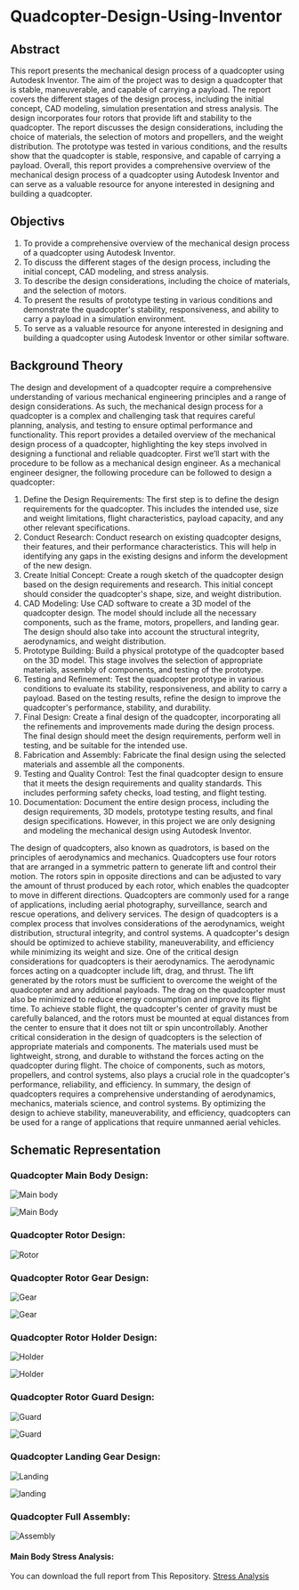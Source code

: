# Quadcopter-Design-Using-Inventor
## Abstract
This report presents the mechanical design process of a quadcopter using Autodesk Inventor. The aim of the project was to design a quadcopter that is stable, maneuverable, and capable of carrying a payload. The report covers the different stages of the design process, including the initial concept, CAD modeling, simulation presentation and stress analysis. The design incorporates four rotors that provide lift and stability to the quadcopter. The report discusses the design considerations, including the choice of materials, the selection of motors and propellers, and the weight distribution. The prototype was tested in various conditions, and the results show that the quadcopter is stable, responsive, and capable of carrying a payload. Overall, this report provides a comprehensive overview of the mechanical design process of a quadcopter using Autodesk Inventor and can serve as a valuable resource for anyone interested in designing and building a quadcopter.

## Objectivs
1.	To provide a comprehensive overview of the mechanical design process of a quadcopter using Autodesk Inventor.
2.	To discuss the different stages of the design process, including the initial concept, CAD modeling, and stress analysis.
3.	To describe the design considerations, including the choice of materials, and the selection of motors.
4.	To present the results of prototype testing in various conditions and demonstrate the quadcopter's stability, responsiveness, and ability to carry a payload in a simulation environment.
5.	To serve as a valuable resource for anyone interested in designing and building a quadcopter using Autodesk Inventor or other similar software.

## Background Theory
The design and development of a quadcopter require a comprehensive understanding of various mechanical engineering principles and a range of design considerations. As such, the mechanical design process for a quadcopter is a complex and challenging task that requires careful planning, analysis, and testing to ensure optimal performance and functionality. This report provides a detailed overview of the mechanical design process of a quadcopter, highlighting the key steps involved in designing a functional and reliable quadcopter. First we’ll start with the procedure to be follow as a mechanical design engineer.
As a mechanical engineer designer, the following procedure can be followed to design a quadcopter:

1. Define the Design Requirements: The first step is to define the design requirements for the quadcopter. This includes the intended use, size and weight limitations, flight characteristics, payload capacity, and any other relevant specifications.
2. Conduct Research: Conduct research on existing quadcopter designs, their features, and their performance characteristics. This will help in identifying any gaps in the existing designs and inform the development of the new design.
3. Create Initial Concept: Create a rough sketch of the quadcopter design based on the design requirements and research. This initial concept should consider the quadcopter's shape, size, and weight distribution.
4. CAD Modeling: Use CAD software to create a 3D model of the quadcopter design. The model should include all the necessary components, such as the frame, motors, propellers, and landing gear. The design should also take into account the structural integrity, aerodynamics, and weight distribution.
5. Prototype Building: Build a physical prototype of the quadcopter based on the 3D model. This stage involves the selection of appropriate materials, assembly of components, and testing of the prototype.
6. Testing and Refinement: Test the quadcopter prototype in various conditions to evaluate its stability, responsiveness, and ability to carry a payload. Based on the testing results, refine the design to improve the quadcopter's performance, stability, and durability.
7. Final Design: Create a final design of the quadcopter, incorporating all the refinements and improvements made during the design process. The final design should meet the design requirements, perform well in testing, and be suitable for the intended use.
8. Fabrication and Assembly: Fabricate the final design using the selected materials and assemble all the components.
9. Testing and Quality Control: Test the final quadcopter design to ensure that it meets the design requirements and quality standards. This includes performing safety checks, load testing, and flight testing.
10. Documentation: Document the entire design process, including the design requirements, 3D models, prototype testing results, and final design specifications. 
However, in this project we are only designing and modeling the mechanical design using Autodesk Inventor.

The design of quadcopters, also known as quadrotors, is based on the principles of aerodynamics and mechanics. Quadcopters use four rotors that are arranged in a symmetric pattern to generate lift and control their motion. The rotors spin in opposite directions and can be adjusted to vary the amount of thrust produced by each rotor, which enables the quadcopter to move in different directions.
Quadcopters are commonly used for a range of applications, including aerial photography, surveillance, search and rescue operations, and delivery services. The design of quadcopters is a complex process that involves considerations of the aerodynamics, weight distribution, structural integrity, and control systems. A quadcopter's design should be optimized to achieve stability, maneuverability, and efficiency while minimizing its weight and size.
One of the critical design considerations for quadcopters is their aerodynamics. The aerodynamic forces acting on a quadcopter include lift, drag, and thrust. The lift generated by the rotors must be sufficient to overcome the weight of the quadcopter and any additional payloads. The drag on the quadcopter must also be minimized to reduce energy consumption and improve its flight time. To achieve stable flight, the quadcopter's center of gravity must be carefully balanced, and the rotors must be mounted at equal distances from the center to ensure that it does not tilt or spin uncontrollably.
Another critical consideration in the design of quadcopters is the selection of appropriate materials and components. The materials used must be lightweight, strong, and durable to withstand the forces acting on the quadcopter during flight. The choice of components, such as motors, propellers, and control systems, also plays a crucial role in the quadcopter's performance, reliability, and efficiency.
In summary, the design of quadcopters requires a comprehensive understanding of aerodynamics, mechanics, materials science, and control systems. By optimizing the design to achieve stability, maneuverability, and efficiency, quadcopters can be used for a range of applications that require unmanned aerial vehicles.

## Schematic Representation
### Quadcopter Main Body Design:

![Main body](1.png)

![Main Body](2.png)

### Quadcopter Rotor Design:

![Rotor](3.png)

### Quadcopter Rotor Gear Design:

![Gear](4.png)

![Gear](5.png)

### Quadcopter Rotor Holder Design:

![Holder](6.png)

![Holder](7.png)

### Quadcopter Rotor Guard Design:

![Guard](8.png)

![Guard](9.png)

### Quadcopter Landing Gear Design:

![Landing](10.png)

![landing](11.png)

### Quadcopter Full Assembly:

![Assembly](12.png)

#### Main Body Stress Analysis:

You can download the full report from This Repository.
[Stress Analysis](https://github.com/MaherAlaaDeen/Quadcopter-Design-Using-Inventor/blob/main/QuadCopter%20Main%20Body.ipt%20Stress%20Analysis%20Report%204_28_2023.pdf)
